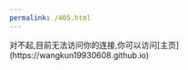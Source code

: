 ```yaml
---
permalink: /405.html
---
```


<html>
  <head></head>
  <body>
对不起,目前无法访问你的连接,你可以访问[主页](https://wangkun19930608.github.io)
    </body>
</html>
